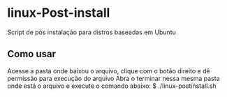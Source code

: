 # linux-Post-install
Script de pós instalação para distros baseadas em Ubuntu


## Como usar

Acesse a pasta onde baixou o arquivo, clique com o botão direito e dê permissão para execução do arquivo
Abra o terminar nessa mesma pasta onde está o arquivo e execute o comando abaixo: 
  $ ./linux-postinstall.sh
